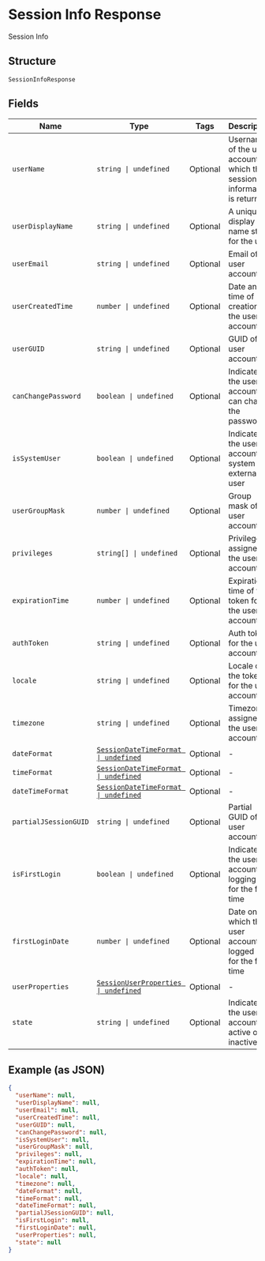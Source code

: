
# Session Info Response

Session Info

## Structure

`SessionInfoResponse`

## Fields

| Name | Type | Tags | Description |
|  --- | --- | --- | --- |
| `userName` | `string \| undefined` | Optional | Username of the user account for which the session information is returned |
| `userDisplayName` | `string \| undefined` | Optional | A unique display name string for the user |
| `userEmail` | `string \| undefined` | Optional | Email of the user account |
| `userCreatedTime` | `number \| undefined` | Optional | Date and time of creation of the user account |
| `userGUID` | `string \| undefined` | Optional | GUID of the user account |
| `canChangePassword` | `boolean \| undefined` | Optional | Indicates if the user account can change the password |
| `isSystemUser` | `boolean \| undefined` | Optional | Indicates if the user account is system or external user |
| `userGroupMask` | `number \| undefined` | Optional | Group mask of the user account |
| `privileges` | `string[] \| undefined` | Optional | Privileges assigned to the user account |
| `expirationTime` | `number \| undefined` | Optional | Expiration time of the token for the user account |
| `authToken` | `string \| undefined` | Optional | Auth token for the user account |
| `locale` | `string \| undefined` | Optional | Locale of the token for the user account |
| `timezone` | `string \| undefined` | Optional | Timezone assigned to the user account |
| `dateFormat` | [`SessionDateTimeFormat \| undefined`](/doc/models/session-date-time-format.md) | Optional | - |
| `timeFormat` | [`SessionDateTimeFormat \| undefined`](/doc/models/session-date-time-format.md) | Optional | - |
| `dateTimeFormat` | [`SessionDateTimeFormat \| undefined`](/doc/models/session-date-time-format.md) | Optional | - |
| `partialJSessionGUID` | `string \| undefined` | Optional | Partial GUID of the user account |
| `isFirstLogin` | `boolean \| undefined` | Optional | Indicates if the user account is logging in for the first time |
| `firstLoginDate` | `number \| undefined` | Optional | Date on which the user account logged in for the first time |
| `userProperties` | [`SessionUserProperties \| undefined`](/doc/models/session-user-properties.md) | Optional | - |
| `state` | `string \| undefined` | Optional | Indicates if the user account is active or inactive |

## Example (as JSON)

```json
{
  "userName": null,
  "userDisplayName": null,
  "userEmail": null,
  "userCreatedTime": null,
  "userGUID": null,
  "canChangePassword": null,
  "isSystemUser": null,
  "userGroupMask": null,
  "privileges": null,
  "expirationTime": null,
  "authToken": null,
  "locale": null,
  "timezone": null,
  "dateFormat": null,
  "timeFormat": null,
  "dateTimeFormat": null,
  "partialJSessionGUID": null,
  "isFirstLogin": null,
  "firstLoginDate": null,
  "userProperties": null,
  "state": null
}
```

